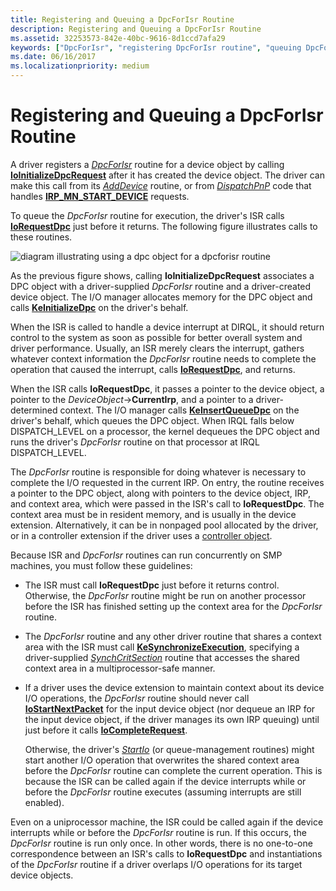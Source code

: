 ```yaml
---
title: Registering and Queuing a DpcForIsr Routine
description: Registering and Queuing a DpcForIsr Routine
ms.assetid: 32253573-842e-40bc-9616-8d1ccd7afa29
keywords: ["DpcForIsr", "registering DpcForIsr routine", "queuing DpcForIsr routine"]
ms.date: 06/16/2017
ms.localizationpriority: medium
---
```


# Registering and Queuing a DpcForIsr Routine





A driver registers a [*DpcForIsr*](/windows-hardware/drivers/ddi/wdm/nc-wdm-io_dpc_routine) routine for a device object by calling [**IoInitializeDpcRequest**](/windows-hardware/drivers/ddi/wdm/nf-wdm-ioinitializedpcrequest) after it has created the device object. The driver can make this call from its [*AddDevice*](/windows-hardware/drivers/ddi/wdm/nc-wdm-driver_add_device) routine, or from [*DispatchPnP*](/windows-hardware/drivers/ddi/wdm/nc-wdm-driver_dispatch) code that handles [**IRP\_MN\_START\_DEVICE**](./irp-mn-start-device.md) requests.

To queue the *DpcForIsr* routine for execution, the driver's ISR calls [**IoRequestDpc**](/windows-hardware/drivers/ddi/wdm/nf-wdm-iorequestdpc) just before it returns. The following figure illustrates calls to these routines.

![diagram illustrating using a dpc object for a dpcforisr routine](images/3dpcisr.png)

As the previous figure shows, calling **IoInitializeDpcRequest** associates a DPC object with a driver-supplied *DpcForIsr* routine and a driver-created device object. The I/O manager allocates memory for the DPC object and calls [**KeInitializeDpc**](/windows-hardware/drivers/ddi/wdm/nf-wdm-keinitializedpc) on the driver's behalf.

When the ISR is called to handle a device interrupt at DIRQL, it should return control to the system as soon as possible for better overall system and driver performance. Usually, an ISR merely clears the interrupt, gathers whatever context information the *DpcForIsr* routine needs to complete the operation that caused the interrupt, calls [**IoRequestDpc**](/windows-hardware/drivers/ddi/wdm/nf-wdm-iorequestdpc), and returns.

When the ISR calls **IoRequestDpc**, it passes a pointer to the device object, a pointer to the *DeviceObject*-&gt;**CurrentIrp**, and a pointer to a driver-determined context. The I/O manager calls [**KeInsertQueueDpc**](/windows-hardware/drivers/ddi/wdm/nf-wdm-keinsertqueuedpc) on the driver's behalf, which queues the DPC object. When IRQL falls below DISPATCH\_LEVEL on a processor, the kernel dequeues the DPC object and runs the driver's *DpcForIsr* routine on that processor at IRQL DISPATCH\_LEVEL.

The *DpcForIsr* routine is responsible for doing whatever is necessary to complete the I/O requested in the current IRP. On entry, the routine receives a pointer to the DPC object, along with pointers to the device object, IRP, and context area, which were passed in the ISR's call to **IoRequestDpc**. The context area must be in resident memory, and is usually in the device extension. Alternatively, it can be in nonpaged pool allocated by the driver, or in a controller extension if the driver uses a [controller object](./introduction-to-controller-objects.md).

Because ISR and *DpcForIsr* routines can run concurrently on SMP machines, you must follow these guidelines:

-   The ISR must call **IoRequestDpc** just before it returns control. Otherwise, the *DpcForIsr* routine might be run on another processor before the ISR has finished setting up the context area for the *DpcForIsr* routine.

-   The *DpcForIsr* routine and any other driver routine that shares a context area with the ISR must call [**KeSynchronizeExecution**](/windows-hardware/drivers/ddi/wdm/nf-wdm-kesynchronizeexecution), specifying a driver-supplied [*SynchCritSection*](/windows-hardware/drivers/ddi/wdm/nc-wdm-ksynchronize_routine) routine that accesses the shared context area in a multiprocessor-safe manner.

-   If a driver uses the device extension to maintain context about its device I/O operations, the *DpcForIsr* routine should never call [**IoStartNextPacket**](/windows-hardware/drivers/ddi/ntifs/nf-ntifs-iostartnextpacket) for the input device object (nor dequeue an IRP for the input device object, if the driver manages its own IRP queuing) until just before it calls [**IoCompleteRequest**](/windows-hardware/drivers/ddi/wdm/nf-wdm-iocompleterequest).

    Otherwise, the driver's [*StartIo*](/windows-hardware/drivers/ddi/wdm/nc-wdm-driver_startio) (or queue-management routines) might start another I/O operation that overwrites the shared context area before the *DpcForIsr* routine can complete the current operation. This is because the ISR can be called again if the device interrupts while or before the *DpcForIsr* routine executes (assuming interrupts are still enabled).

Even on a uniprocessor machine, the ISR could be called again if the device interrupts while or before the *DpcForIsr* routine is run. If this occurs, the *DpcForIsr* routine is run only once. In other words, there is no one-to-one correspondence between an ISR's calls to **IoRequestDpc** and instantiations of the *DpcForIsr* routine if a driver overlaps I/O operations for its target device objects.

 

